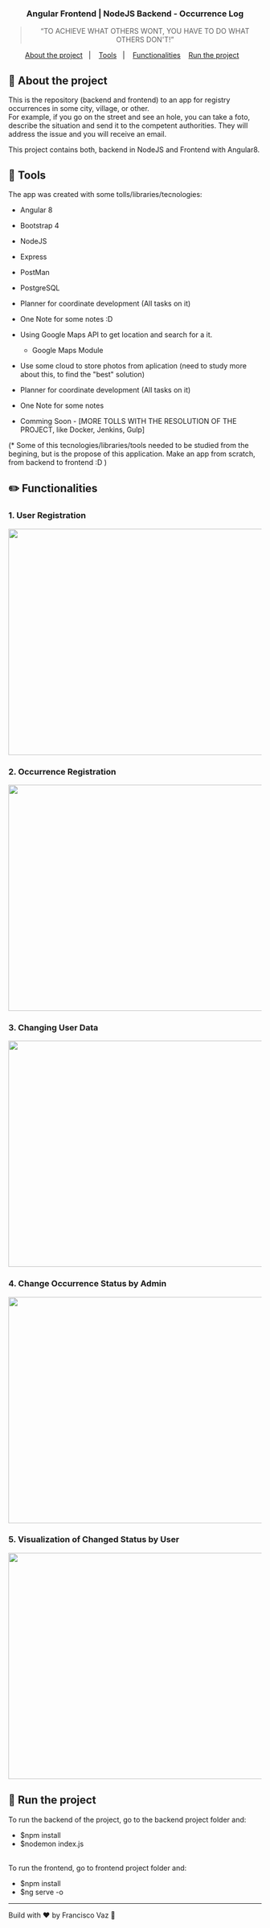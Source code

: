 <h3 align="center">
 Angular Frontend | NodeJS Backend - Occurrence Log
</h3>


<blockquote align="center">“TO ACHIEVE WHAT OTHERS WONT, YOU HAVE TO DO WHAT OTHERS DON'T!”</blockquote>



<p align="center">
  <a href="#rocket-about-the-project">About the project</a>&nbsp;&nbsp;&nbsp;|&nbsp;&nbsp;&nbsp;
  <a href="#construction_worker-tools">Tools</a>&nbsp;&nbsp;&nbsp;|&nbsp;&nbsp;&nbsp;
  <a href="#pencil2-functionalities">Functionalities</a>&nbsp;&nbsp;&nbsp;
  <a href="#rocket-run-the-project">Run the project</a>&nbsp;&nbsp;&nbsp;
</p>

## :rocket: About the project

<p>
  This is the repository (backend and frontend) to an app for registry occurrences in some city, village, or other. 
  <br />
  For example, if you go on the street and see an hole, you can take a foto, describe the situation and send it to the competent authorities. They will address the issue and you will receive an email.
</p>
<p>This project contains both, backend in NodeJS and Frontend with Angular8.</p>


## :construction_worker: Tools

The app was created with some tolls/libraries/tecnologies:

  - Angular 8
  - Bootstrap 4
  - NodeJS
  - Express
  - PostMan
  - PostgreSQL
  - Planner for coordinate development (All tasks on it)
  - One Note for some notes :D 
  - Using Google Maps API to get location and search for a it.
    - Google Maps Module
  - Use some cloud to store photos from aplication (need to study more about this, to find the "best" solution)
  - Planner for coordinate development (All tasks on it)
  - One Note for some notes


  - Comming Soon - [MORE TOLLS WITH THE RESOLUTION OF THE PROJECT, like Docker, Jenkins, Gulp]
  
  (* Some of this tecnologies/libraries/tools needed to be studied from the begining, but is the propose of this application.
     Make an app from scratch, from backend to frontend :D )


## :pencil2: Functionalities

### **1. User Registration**
<img src="gifs/registodeutilizador.gif" width="550" height="450" />

### **2. Occurrence Registration**
<img src="gifs/registodeocorrencia.gif" width="550" height="450" />

### **3. Changing User Data**
<img src="gifs/usermanagement.gif" width="550" height="450" />

### **4. Change Occurrence Status by Admin**
<img src="gifs/alteracaodeestado.gif" width="550" height="450" />

### **5. Visualization of Changed Status by User**
<img src="gifs/visualizacaodeestadoalterado.gif" width="550" height="450" />


## :rocket: Run the project

<p>
  To run the backend of the project, go to the backend project folder and:

  - $npm install
  - $nodemon index.js
  <br />
 To run the frontend, go to frontend project folder and:
 
  - $npm install
  - $ng serve -o
</p>



---

Build with ♥ by Francisco Vaz :wave: 
